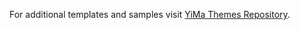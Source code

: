 For additional templates and samples visit [YiMa Themes Repository](https://github.com/Yima-Themes).
